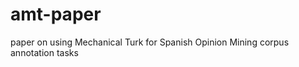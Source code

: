 amt-paper
=========

paper on using Mechanical Turk for Spanish Opinion Mining corpus annotation tasks
